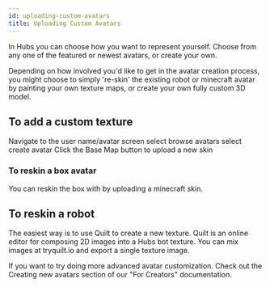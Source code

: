 ```yaml
---
id: uploading-custom-avatars
title: Uploading Custom Avatars
---
```


In Hubs you can choose how you want to represent yourself. Choose from any one of the featured or newest avatars, or create your own. 

Depending on how involved you'd like to get in the avatar creation process, you might choose to simply 're-skin' the existing robot or minecraft avatar by painting your own texture maps, or create your own fully custom 3D model.

## To add a custom texture

Navigate to the user name/avatar screen
select browse avatars
select create avatar
Click the Base Map button to upload a new skin

### To reskin a box avatar
You can reskin the box with by uploading a minecraft skin. 

## To reskin a robot
The easiest way is to use Quilt to create a new texture. Quilt is an online editor for composing 2D images into a Hubs bot texture. You can mix images at tryquilt.io and export a single texture image. 

If you want to try doing more advanced avatar customization. Check out the Creating new avatars section of our "For Creators" documentation.










